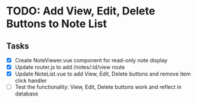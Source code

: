 # TODO: Add View, Edit, Delete Buttons to Note List

## Tasks
- [x] Create NoteViewer.vue component for read-only note display
- [x] Update router.js to add /notes/:id/view route
- [x] Update NoteList.vue to add View, Edit, Delete buttons and remove item click handler
- [ ] Test the functionality: View, Edit, Delete buttons work and reflect in database
